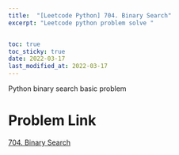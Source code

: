```yaml
---
title:  "[Leetcode Python] 704. Binary Search"
excerpt: "Leetcode python problem solve "


toc: true
toc_sticky: true
date: 2022-03-17
last_modified_at: 2022-03-17
---
```




Python binary search basic problem

# Problem Link
<a href="https://leetcode.com/problems/binary-search/" target="_blank">704. Binary Search</a>


<script src="https://gist.github.com/thecode00/e64882bd10b9b78cd8ce51b485158520.js"></script>